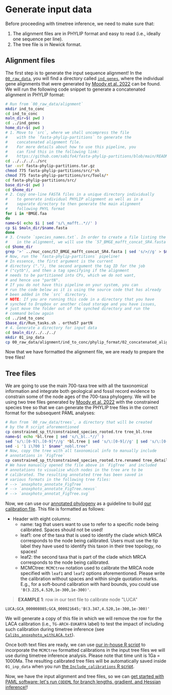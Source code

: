 # Generate input data

Before proceeding with timetree inference, we need to make sure that:

1. The alignment files are in PHYLIP format and easy to read (i.e., ideally one sequence per line).
2. The tree file is in Newick format.

## Alignment files

The first step is to generate the input sequence alignment! In the [`00_raw_data`](00_raw_data/alignment/ind_genes), you will find a directory called [`ind_genes`](00_raw_data/alignment/ind_genes), where the individual gene alignments that were generated by [Moody et al. 2022](https://elifesciences.org/articles/66695) can be found. We will run the following code snippet to generate a concatenated alignment in PHYLIP format:

```sh
# Run from `00_raw_data/alignment`
mkdir ind_to_conc
cd ind_to_conc
maln_dir=$( pwd )
cd ../ind_genes
home_dir=$( pwd )
# 1. Move to `src`, where we shall uncompress the file
#    with the `fasta-phylip-partitions` to generate the
#    concatenated alignment file.
#    For more details about how to use this pipeline, you
#    can find this in the following link:
#    https://github.com/sabifo4/fasta-phylip-partitions/blob/main/README.md
cd ../../../../src
tar -xvf fasta-phylip-partitions.tar.gz
chmod 775 fasta-phylip-partitions/src/*sh
chmod 775 fasta-phylip-partitions/src/Tools/*
cd fasta-phylip-partitions/src/
base_dir=$( pwd )
cd $home_dir
# 2. Copy one-line FASTA files in a unique directory individually
#    to generate individual PHYLIP alignment as well as in a
#    separate directory to then generate the main alignment
#    following PHYL format
for i in *BMGE.faa
do
name=$( echo $i | sed 's/\_mafft..*//' )
cp $i $maln_dir/$name.fasta
done
# 3. Create `species_names.txt`. In order to create a file listing the species 
#    in the alignment, we will use the `57_BMGE_mafft_concat_SR4.fasta`
cd $home_dir
grep '>' ../nuc_conc/57_BMGE_mafft_concat_SR4.fasta | sed 's/>//g' > $maln_dir/species_names.txt
# Now, run the `fasta-phylip-partitions` pipeline!
# In essence, the first argument is the current 
# directory ("."), the second argument the tag ID for the job
# ("cytb"), and then a tag specifying if the alignment 
# needs to be partitioned into CPs, which we do not want,
# and hence use "partN".
# If you do not have this pipeline on your system, you can
# run the code below as it is using the source code that has already
# been added in the `src` directory.
# NOTE: If you are running this code in a directory that you have
# synched to Dropbox or another cloud storage and you have issues,
# just move the folder out of the synched directory and run the 
# command below again
cd ../ind_to_conc
$base_dir/Run_tasks.sh . ortho57 partN
# 4. Generate a directory for input data
cd $maln_dir/../../../
mkdir 01_inp_data
cp 00_raw_data/alignment/ind_to_conc/phylip_format/02_concatenated_alignments/ortho57_concat.aln 01_inp_data/ortho57_aln.phy
```

Now that we have formatted the alignment file, we are ready to prepare the tree files!

## Tree files

We are going to use the main 700-taxa tree with all the taxonomical information and integrate both geological and fossil record evidence to constrain some of the node ages of the 700-taxa phylogeny. We will be using two tree files generated by [Moody et al. 2022](https://elifesciences.org/articles/66695) with the constrained species tree so that we can generate the PHYLIP tree files in the correct format for the subsequent PAML analyses:

```sh
# Run from `00_raw_data/trees`, a directory that will be created
# by the R script aforementioned
cp constrained_sp_tt/constrained_species_rooted.tre tree_bl.tree
name=$( echo *bl.tree | sed 's/\_bl..*//' )
sed 's/\:[0-9]\.[0-9]*//g' *bl.tree | sed 's/\:[0-9]//g' | sed 's/\:[0-9]*\.[0-9]*e-[0-9]*//g' | sed 's/\:[0-9]e-[0-9]*//g' | sed 's/E-[0-9]*//g' > $name"_nobl.tree"
sed -i '1 i\700 1' $name"_nobl.tree"
# Now, copy the tree with all taxonomical info to manually include 
# annotations in `FigTree`
cp constrained_sp_tt/constrained_species_rooted.tre.renamed tree_detailed_taxonomy_annot.tree
# We have manually opened the file above in `FigTree` and included
# annotations to visualise which nodes in the tree are to be 
# calibrated. The resulting annotated tree has been saved in 
# various formats in the following tree files:
# --> `anoxphoto_annotate_FigTree`
# --> `anoxphoto_annotate_FigTree.nexus`
# --> `anoxphoto_annotat_FigTree.svg`
```

Now, we can use our [annotated phylogeny](00_raw_data/trees/anoxphoto_annotate_FigTree.svg) as a guideline to build [our calibration file](00_raw_data/calibs/Calibs_anoxphoto_withLACA.txt). This file is formatted as follows:

* Header with eight columns:
  * name: tag that users want to use to refer to a specific node being calibrated. Spaces should not be used!
  * leaf1: one of the taxa that is used to identify the clade which MRCA corresponds to the node being calibrated. Users must use the tip label they have used to identify this taxon in their tree topology, no spaces!
  * leaf2: the second taxa that is part of the clade which MRCA corresponds to the node being calibrated.
  * MCMCtree: `MCMCtree` notation used to calibrate the MRCA node specified with `leaf1` and `leaf2` options aforementioned. Please write the calibration without spaces and within single quotation marks. E.g., for a soft-bound calibration with hard bounds, you could use `'B(3.225,4.520,1e-300,1e-300)'`.

> **EXAMPLE 1**: row in our text file to calibrate node "LUCA"

  ```text
  LUCA;GCA_000008085;GCA_000021645;'B(3.347,4.520,1e-300,1e-300)'
  ```

We will generate a copy of this file in which we will remove the row for the LACA calibration (i.e., `TG-ARCH-EUKARYA` label) to test the impact of including such calibration during timetree inference (see [`Calibs_anoxphoto_withLACA.txt`](00_raw_data/calibs/Calibs_anoxphoto.txt)).

Once both text files are ready, we can use [our in-house R script](scripts/Include_calibrations.R) to incorporate the `MCMCtree` formatted calibrations in the input tree files we will use during timetree inference analysis. Please note that time unit is 1Ga = 1000Ma. The resulting calibrated tree files will be automatically saved inside `01_inp_data` when you run [the `Include_calibrations` R script](scripts/Include_calibrations.R).

Now, we have the input alignment and tree files, so we can [get started with PAML software: let's run `CODEML` for branch lengths, gradient, and Hessian inference!](../01_PAML/00_Hessian/README.md)!
